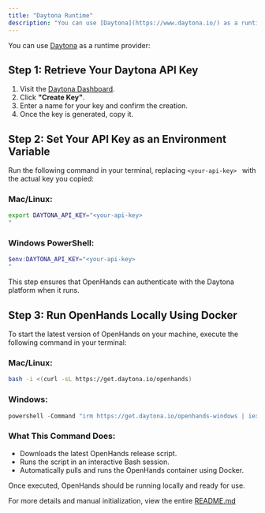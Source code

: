 ```yaml
---
title: "Daytona Runtime"
description: "You can use [Daytona](https://www.daytona.io/) as a runtime provider:"
---
```


You can use [Daytona](https://www.daytona.io/) as a runtime provider:

## Step 1: Retrieve Your Daytona API Key
1. Visit the [Daytona Dashboard](https://app.daytona.io/dashboard/keys).
2. Click **"Create Key"**.
3. Enter a name for your key and confirm the creation.
4. Once the key is generated, copy it.

## Step 2: Set Your API Key as an Environment Variable
Run the following command in your terminal, replacing `<your-api-key>
` with the actual key you copied:
</CodeGroup>

### Mac/Linux:
```bash
export DAYTONA_API_KEY="<your-api-key>
"
```
</CodeGroup>

### Windows PowerShell:
```powershell
$env:DAYTONA_API_KEY="<your-api-key>
"
```
</CodeGroup>

This step ensures that OpenHands can authenticate with the Daytona platform when it runs.

## Step 3: Run OpenHands Locally Using Docker
To start the latest version of OpenHands on your machine, execute the following command in your terminal:

### Mac/Linux:
```bash
bash -i <(curl -sL https://get.daytona.io/openhands)
```

### Windows:
```powershell
powershell -Command "irm https://get.daytona.io/openhands-windows | iex"
```

### What This Command Does:
- Downloads the latest OpenHands release script.
- Runs the script in an interactive Bash session.
- Automatically pulls and runs the OpenHands container using Docker.

Once executed, OpenHands should be running locally and ready for use.

For more details and manual initialization, view the entire [README.md](/modules/usage/https://github.com/All-Hands-AI/OpenHands/blob/main/openhands/runtime/impl/daytona/README)
